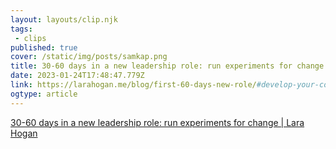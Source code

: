 ```yaml
---
layout: layouts/clip.njk 
tags:
 - clips 
published: true 
cover: /static/img/posts/samkap.png 
title: 30-60 days in a new leadership role: run experiments for change | Lara Hogan 
date: 2023-01-24T17:48:47.779Z 
link: https://larahogan.me/blog/first-60-days-new-role/#develop-your-communication-plan 
ogtype: article 
---
```

[30-60 days in a new leadership role: run experiments for change | Lara Hogan](https://larahogan.me/blog/first-60-days-new-role/#develop-your-communication-plan) 

